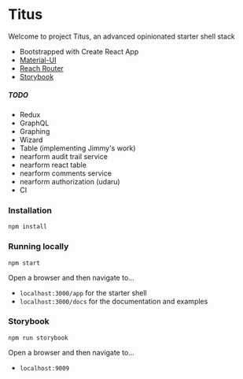 # Titus

Welcome to project Titus, an advanced opinionated starter shell stack

- Bootstrapped with Create React App
- [Material-UI](https://material-ui.com/)
- [Reach Router](https://github.com/reach/router)
- [Storybook](https://storybook.js.org/)

##### TODO

- Redux
- GraphQL
- Graphing
- Wizard
- Table (implementing Jimmy's work)
- nearform audit trail service
- nearform react table
- nearform comments service
- nearform authorization (udaru)
- CI

### Installation

```
npm install
```

### Running locally

```
npm start
```

Open a browser and then navigate to...

- `localhost:3000/app` for the starter shell
- `localhost:3000/docs` for the documentation and examples

### Storybook

```
npm run storybook
```

Open a browser and then navigate to...

- `localhost:9009`
